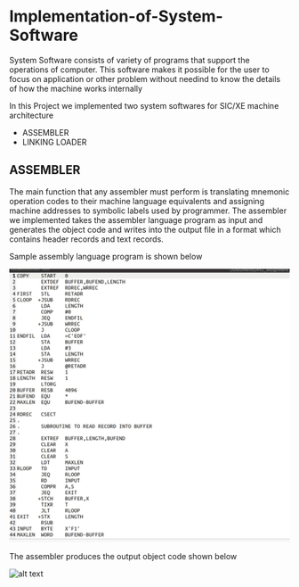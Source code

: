 # Implementation-of-System-Software

System Software consists of variety of programs that support the operations of computer. This software makes it possible for the user to focus on application or other problem without needind to know the details of how the machine works internally

In this Project we implemented two system softwares for SIC/XE machine architecture

* ASSEMBLER
* LINKING LOADER

## ASSEMBLER

The main function that any assembler must perform is translating mnemonic operation codes to their machine language equivalents and assigning machine addresses to symbolic labels used by programmer. The assembler we implemented takes the assembler language program as input and generates the object code and writes into the output file in a format which contains header records and text records.

Sample assembly language program is shown below

![alt text](./images/assembler_input.jpg)

The assembler produces the output object code shown below

![alt text](./images/assembler_outpur.jpg)
